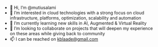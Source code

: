 - 👋 Hi, I’m @mutiusalami
- 👀 I’m interested in cloud technologies with a strong focus on cloud infrastructure, platforms, optimization, scalability and automation
- 🌱 I’m currently learning new skills in AI, Augmented & Virtual Reality 
- 💞️ I’m looking to collaborate on projects that will deepen my experience on these areas while giving back to community
- 📫 I can be reached on kblaade@gmail.com

<!---
mutiusalami/mutiusalami is a ✨ special ✨ repository because its `README.md` (this file) appears on your GitHub profile.
You can click the Preview link to take a look at your changes.
--->
